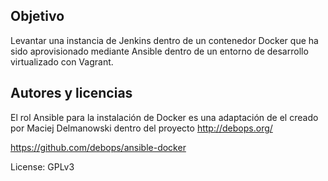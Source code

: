 Objetivo
--------
Levantar una instancia de Jenkins dentro de un contenedor Docker que ha sido aprovisionado mediante Ansible dentro de un entorno de desarrollo virtualizado con Vagrant.


Autores y licencias
---------------
El rol Ansible para la instalación de Docker es una adaptación de el creado por Maciej Delmanowski dentro del proyecto http://debops.org/

https://github.com/debops/ansible-docker

License: GPLv3